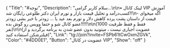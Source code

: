{
"Title": "#توجه",
"Description": "سلام کاربر گرامی...\n\n• لینک کانال VIP آموزش کسب‌درآمد و تحلیل قیمت بازار و تورم ایران دکتر طلوعی رایگان شد!!\n- اگه میخوای قیمت از داستان پشت پرده کاهش دلار و تورم بعد عید یا ... زودتر با خبر بشی زودتر عضو کانال شو و حتما وویس رو گوش بده!!!!!\n\n(فقط و فقط ظرفیت 1000 نفر)\n\n(عضویت اجباری نیست ، میتونید بدون عضو شدن به برنامه برگردید و از فیلترشکن استفاده کنید)",
"Link": "tg://join?invite=FSPb61tCwOxmZGVk",
"Color": "#4DD0E1",
"Button": "عضویت در کانال VIP",
"Show": "off"
}
